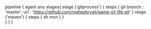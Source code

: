 pipeline {
    agent any 
    stages{
        stage ('gitprocess') {
            steps {
            git branch : 'master',
                url : 'https://github.com/maheshryali/game-of-life.git'
            }
        stage ('maven') {
            steps {
                sh mvn
            }
        }    
        }
    }
}